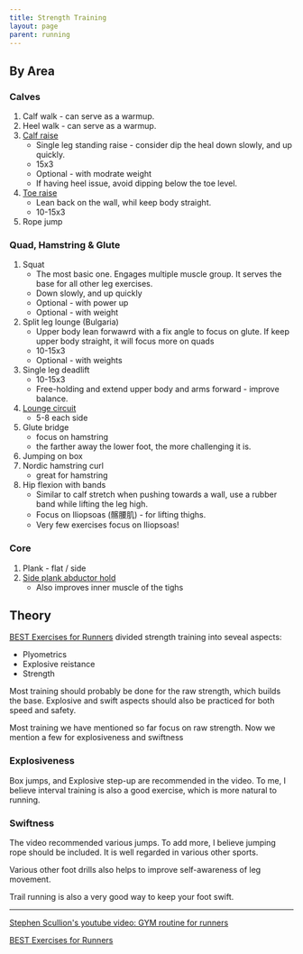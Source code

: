 ```yaml
---
title: Strength Training
layout: page
parent: running
---
```



## By Area

### Calves

1. Calf walk - can serve as a warmup.
1. Heel walk - can serve as a warmup.
1. [Calf raise](https://www.youtube.com/watch?v=c5Kv6-fnTj8)
    * Single leg standing raise - consider dip the heal down slowly, and up quickly.
    * 15x3
    * Optional - with modrate weight
    * If having heel issue, avoid dipping below the toe level.
1. [Toe raise](https://www.youtube.com/watch?v=VzIcGAgBiaM)
    * Lean back on the wall, whil keep body straight.
    * 10-15x3
1. Rope jump

### Quad, Hamstring & Glute

1. Squat
    * The most basic one. Engages multiple muscle group. It serves the base for all other leg exercises.
    * Down slowly, and up quickly
    * Optional - with  power up
    * Optional - with weight
1. Split leg lounge (Bulgaria)
    * Upper body lean forwawrd with a fix angle to focus on glute. If keep upper body straight, it will focus more on quads
    * 10-15x3
    * Optional - with weights
1. Single leg deadlift
    * 10-15x3
    * Free-holding and extend upper body and arms forward - improve balance.
1. [Lounge circuit](https://youtu.be/SnNlrFcXjVU?t=227)
    * 5-8 each side
1. Glute bridge
    * focus on hamstring
    * the farther away the lower foot, the more challenging it is.
1. Jumping on box
1. Nordic hamstring curl
    * great for hamstring
1. Hip flexion with bands
    * Similar to calf stretch when pushing towards a wall, use a rubber band while lifting the leg high.
    * Focus on Iliopsoas (髂腰肌) - for lifting thighs.
    * Very few exercises focus on Iliopsoas!

### Core

1. Plank - flat / side
1. [Side plank abductor hold](https://youtu.be/SnNlrFcXjVU?t=488)
    * Also improves inner muscle of the tighs

## Theory

[BEST Exercises for Runners](https://youtu.be/GcZJhNi2yOM?si=lOzsqXmWts7HvHCt) divided strength training into seveal aspects:

* Plyometrics
* Explosive reistance
* Strength

Most training should probably be done for the raw strength, which builds the base. Explosive and swift aspects should also be practiced for both speed and safety.

Most training we have mentioned so far focus on raw strength. Now we mention a few for explosiveness and swiftness

### Explosiveness

Box jumps, and Explosive step-up are recommended in the video. To me, I believe interval training is also a good exercise, which is more natural to running.

### Swiftness

The video recommended various jumps. To add more, I believe jumping rope should be included. It is well regarded in various other sports.

Various other foot drills also helps to improve self-awareness of leg movement.

Trail running is also a very good way to keep your foot swift.

---

[Stephen Scullion's youtube video: GYM routine for runners](https://youtu.be/SnNlrFcXjVU?si=jZTqNn0CksOiQkXD)

[BEST Exercises for Runners](https://youtu.be/GcZJhNi2yOM?si=lOzsqXmWts7HvHCt)
